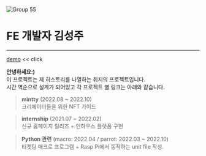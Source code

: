 ![Group 55](https://user-images.githubusercontent.com/49380742/206641020-204bffe4-b58d-44a4-9fce-28e05d6396f4.png)

FE 개발자 김성주
=============
* * *
[demo](https://howdyfrom2019.github.io/portfolio2022) << click

**안녕하세요:)**  
이 프로젝트는 제 히스토리를 나열하는 취지의 프로젝트입니다.  
시간 역순으로 설계가 되어있고 각 프로젝트 별 링크는 아래와 같습니다.

> **mintty** (2022.08 ~ 2022.10)  
> 크리에이터들을 위한 NFT 가이드

> **internship** (2021.07 ~ 2022.02)  
> 신규 홈페이지 릴리즈 + 인하우스 플랫폼 구현

> **Python 관련** (macro: 2022.04 / parrot: 2022.03 ~ 2022.10)  
> 티켓팅 매크로 프로그램 + Rasp Pi에서 동작하는 unit file 작성.